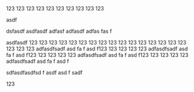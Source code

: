 123
123
123
123
123
123
123
123
123
123









asdf


dsfasdf
asdfasdf
adfasf
adfasdf
adfas
fas
f






asdfasdf
123
123
123
123
123
123
123
123
123
123
123
123
123
123
123
123
123
123
123
adfasdfsadf
asd
fa
f
asd
f123
123
123
123
123
adfasdfsadf
asd
fa
f
asd
f123
123
123
123
123
adfasdfsadf
asd
fa
f
asd
f123
123
123
123
123
adfasdfsadf
asd
fa
f
asd
f



sdfasdfasdfsd
f
asdf
asd
f
sadf











123





